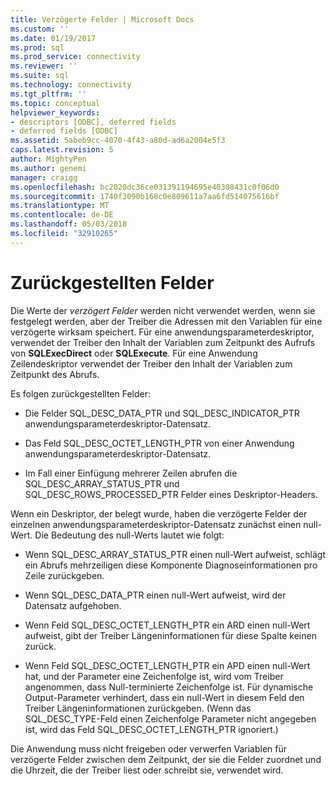 ```yaml
---
title: Verzögerte Felder | Microsoft Docs
ms.custom: ''
ms.date: 01/19/2017
ms.prod: sql
ms.prod_service: connectivity
ms.reviewer: ''
ms.suite: sql
ms.technology: connectivity
ms.tgt_pltfrm: ''
ms.topic: conceptual
helpviewer_keywords:
- descriptors [ODBC], deferred fields
- deferred fields [ODBC]
ms.assetid: 5abeb9cc-4070-4f43-a80d-ad6a2004e5f3
caps.latest.revision: 5
author: MightyPen
ms.author: genemi
manager: craigg
ms.openlocfilehash: bc2020dc36ce031391194695e40308431c0f06d0
ms.sourcegitcommit: 1740f3090b168c0e809611a7aa6fd514075616bf
ms.translationtype: MT
ms.contentlocale: de-DE
ms.lasthandoff: 05/03/2018
ms.locfileid: "32910265"
---
```

# <a name="deferred-fields"></a>Zurückgestellten Felder
Die Werte der *verzögert Felder* werden nicht verwendet werden, wenn sie festgelegt werden, aber der Treiber die Adressen mit den Variablen für eine verzögerte wirksam speichert. Für eine anwendungsparameterdeskriptor, verwendet der Treiber den Inhalt der Variablen zum Zeitpunkt des Aufrufs von **SQLExecDirect** oder **SQLExecute**. Für eine Anwendung Zeilendeskriptor verwendet der Treiber den Inhalt der Variablen zum Zeitpunkt des Abrufs.  
  
 Es folgen zurückgestellten Felder:  
  
-   Die Felder SQL_DESC_DATA_PTR und SQL_DESC_INDICATOR_PTR anwendungsparameterdeskriptor-Datensatz.  
  
-   Das Feld SQL_DESC_OCTET_LENGTH_PTR von einer Anwendung anwendungsparameterdeskriptor-Datensatz.  
  
-   Im Fall einer Einfügung mehrerer Zeilen abrufen die SQL_DESC_ARRAY_STATUS_PTR und SQL_DESC_ROWS_PROCESSED_PTR Felder eines Deskriptor-Headers.  
  
 Wenn ein Deskriptor, der belegt wurde, haben die verzögerte Felder der einzelnen anwendungsparameterdeskriptor-Datensatz zunächst einen null-Wert. Die Bedeutung des null-Werts lautet wie folgt:  
  
-   Wenn SQL_DESC_ARRAY_STATUS_PTR einen null-Wert aufweist, schlägt ein Abrufs mehrzeiligen diese Komponente Diagnoseinformationen pro Zeile zurückgeben.  
  
-   Wenn SQL_DESC_DATA_PTR einen null-Wert aufweist, wird der Datensatz aufgehoben.  
  
-   Wenn Feld SQL_DESC_OCTET_LENGTH_PTR ein ARD einen null-Wert aufweist, gibt der Treiber Längeninformationen für diese Spalte keinen zurück.  
  
-   Wenn Feld SQL_DESC_OCTET_LENGTH_PTR ein APD einen null-Wert hat, und der Parameter eine Zeichenfolge ist, wird vom Treiber angenommen, dass Null-terminierte Zeichenfolge ist. Für dynamische Output-Parameter verhindert, dass ein null-Wert in diesem Feld den Treiber Längeninformationen zurückgeben. (Wenn das SQL_DESC_TYPE-Feld einen Zeichenfolge Parameter nicht angegeben ist, wird das Feld SQL_DESC_OCTET_LENGTH_PTR ignoriert.)  
  
 Die Anwendung muss nicht freigeben oder verwerfen Variablen für verzögerte Felder zwischen dem Zeitpunkt, der sie die Felder zuordnet und die Uhrzeit, die der Treiber liest oder schreibt sie, verwendet wird.
